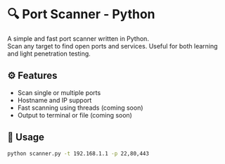 # 🔍 Port Scanner - Python

A simple and fast port scanner written in Python.  
Scan any target to find open ports and services. Useful for both learning and light penetration testing.

## ⚙️ Features

- Scan single or multiple ports
- Hostname and IP support
- Fast scanning using threads (coming soon)
- Output to terminal or file (coming soon)

## 🚀 Usage

```bash
python scanner.py -t 192.168.1.1 -p 22,80,443
